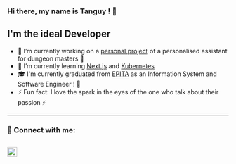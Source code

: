 ### Hi there, my name is Tanguy ! 👋 

## I'm the ideal Developer
- 👜 I’m currently working on a [personal project]() of a personalised assistant for dungeon masters 🫢
- 🌱 I’m currently learning [Next.js](https://nextjs.org/) and [Kubernetes](https://kubernetes.io/)
- 🎓 I'm currently graduated from [EPITA](https://www.epita.fr/) as an Information System and Software Engineer ! 🌟 
- ⚡  Fun fact: I love the spark in the eyes of the one who talk about their passion ⚡

---
### 💬 Connect with me:

[<img align="left" alt="TanguyLH | LinkedIn" width="22px" src="https://cdn.jsdelivr.net/npm/simple-icons@v3/icons/linkedin.svg" />](https://www.linkedin.com/in/tanguy-le-henaff/)
<br/>
---
